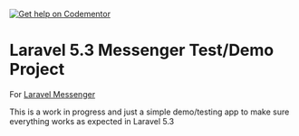 [![Get help on Codementor](https://cdn.codementor.io/badges/get_help_github.svg)](https://www.codementor.io/cmgmyr)

# Laravel 5.3 Messenger Test/Demo Project

For [Laravel Messenger](https://github.com/cmgmyr/laravel-messenger)

This is a work in progress and just a simple demo/testing app to make sure everything works as expected in Laravel 5.3